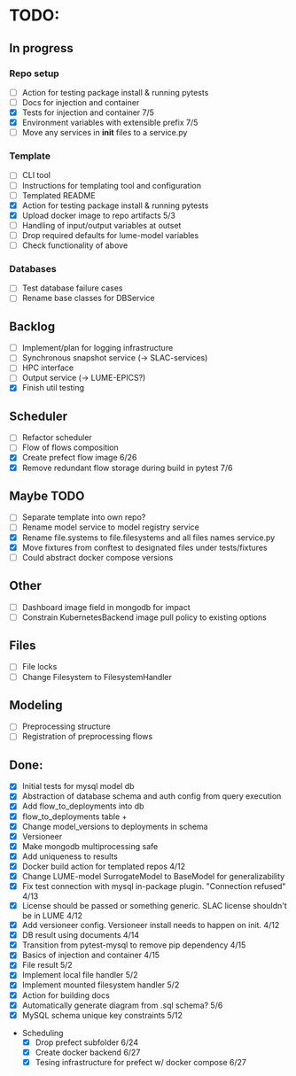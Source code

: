 # TODO:

## In progress
### Repo setup
- [ ] Action for testing package install & running pytests
- [ ] Docs for injection and container
- [x] Tests for injection and container 7/5
- [x] Environment variables with extensible prefix 7/5
- [ ] Move any services in __init__ files to a service.py

### Template
- [ ] CLI tool
- [ ] Instructions for templating tool and configuration
- [ ] Templated README
- [x] Action for testing package install & running pytests
- [x] Upload docker image to repo artifacts 5/3
- [ ] Handling of input/output variables at outset
- [ ] Drop required defaults for lume-model variables
- [ ] Check functionality of above

### Databases
- [ ] Test database failure cases
- [ ] Rename base classes for DBService

## Backlog
- [ ] Implement/plan for logging infrastructure
- [ ] Synchronous snapshot service (-> SLAC-services)
- [ ] HPC interface
- [ ] Output service (-> LUME-EPICS?)
- [x] Finish util testing

## Scheduler
- [ ] Refactor scheduler
- [ ] Flow of flows composition
- [x] Create prefect flow image 6/26
- [x] Remove redundant flow storage during build in pytest 7/6

## Maybe TODO
- [ ] Separate template into own repo?
- [ ] Rename model service to model registry service
- [x] Rename file.systems to file.filesystems and all files names service.py
- [x] Move fixtures from conftest to designated files under tests/fixtures
- [ ] Could abstract docker compose versions

## Other
- [ ] Dashboard image field in mongodb for impact
- [ ] Constrain KubernetesBackend image pull policy to existing options

## Files
- [ ] File locks
- [ ] Change Filesystem to FilesystemHandler

## Modeling
- [ ] Preprocessing structure
- [ ] Registration of preprocessing flows

## Done:
- [x] Initial tests for mysql model db
- [x] Abstraction of database schema and auth config from query execution
- [x] Add flow_to_deployments into db
- [x] flow_to_deployments table +
- [x] Change model_versions to deployments in schema
- [x] Versioneer
- [x] Make mongodb multiprocessing safe
- [x] Add uniqueness to results
- [x] Docker build action for templated repos 4/12
- [x] Change LUME-model SurrogateModel to BaseModel for generalizability
- [x] Fix test connection with mysql in-package plugin. "Connection refused" 4/13
- [x] License should be passed or something generic. SLAC license shouldn't be in LUME 4/12
- [x] Add versioneer config. Versioneer install needs to happen on init. 4/12
- [x] DB result using documents 4/14
- [x] Transition from pytest-mysql to remove pip dependency 4/15
- [x] Basics of injection and container 4/15
- [x] File result 5/2
- [x] Implement local file handler 5/2
- [x] Implement mounted filesystem handler 5/2
- [x] Action for building docs
- [x] Automatically generate diagram from .sql schema? 5/6
- [x] MySQL schema unique key constraints 5/12
- Scheduling
    - [x] Drop prefect subfolder 6/24
    - [x] Create docker backend 6/27
    - [x] Tesing infrastructure for prefect w/ docker compose 6/27
